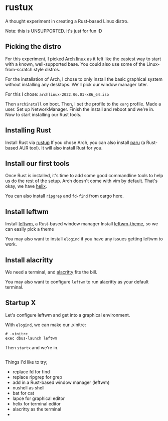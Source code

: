 # rustux

A thought experiment in creating a Rust-based Linux distro.

Note: this is UNSUPPORTED. It's just for fun :D

## Picking the distro

For this experiment, I picked [Arch linux](https://archlinux.org/) as it felt like the easiest way to start with a known, well-supported base. You could also use some of the Linux-from-scratch style distros.

For the installation of Arch, I chose to only install the basic graphical system without installing any desktops. We'll pick our window manager later.

For this I chose: `archlinux-2022.06.01-x86_64.iso`

Then `archinstall` on boot.
Then, I set the profile to the `xorg` profile. Made a user. Set up NetworkManager.
Finish the install and reboot and we're in. Now to start installing our Rust tools.

## Installing Rust

Install Rust via [rustup](https://rustup.rs/)
If you chose Arch, you can also install [paru](https://github.com/Morganamilo/paru) (a Rust-based AUR tool). It will also install Rust for you.

## Install our first tools

Once Rust is installed, it's time to add some good commandline tools to help us do the rest of the setup. Arch doesn't come with vim by default. That's okay, we have [helix](https://github.com/helix-editor/helix).

You can also install `ripgrep` and `fd-find` from cargo here.

## Install leftwm

Install [leftwm](https://github.com/leftwm/leftwm), a Rust-based window manager
Install [leftwm-theme](https://github.com/leftwm/leftwm-theme), so we can easily pick a theme

You may also want to install `elogind` if you have any issues getting leftwm to work. 

## Install alacritty

We need a terminal, and [alacritty](https://github.com/alacritty/alacritty) fits the bill.

You may also want to configure `leftwm` to run alacritty as your default terminal.

## Startup X

Let's configure leftwm and get into a graphical environment.

With `elogind`, we can make our .xinitrc:

```shell
# .xinitrc
exec dbus-launch leftwm
```

Then `startx` and we're in.

## 


Things I'd like to try;

* replace fd for find
* replace ripgrep for grep
* add in a Rust-based window manager (leftwm)
* nushell as shell
* bat for cat
* lapce for graphical editor
* helix for terminal editor
* alacritty as the terminal
* 
